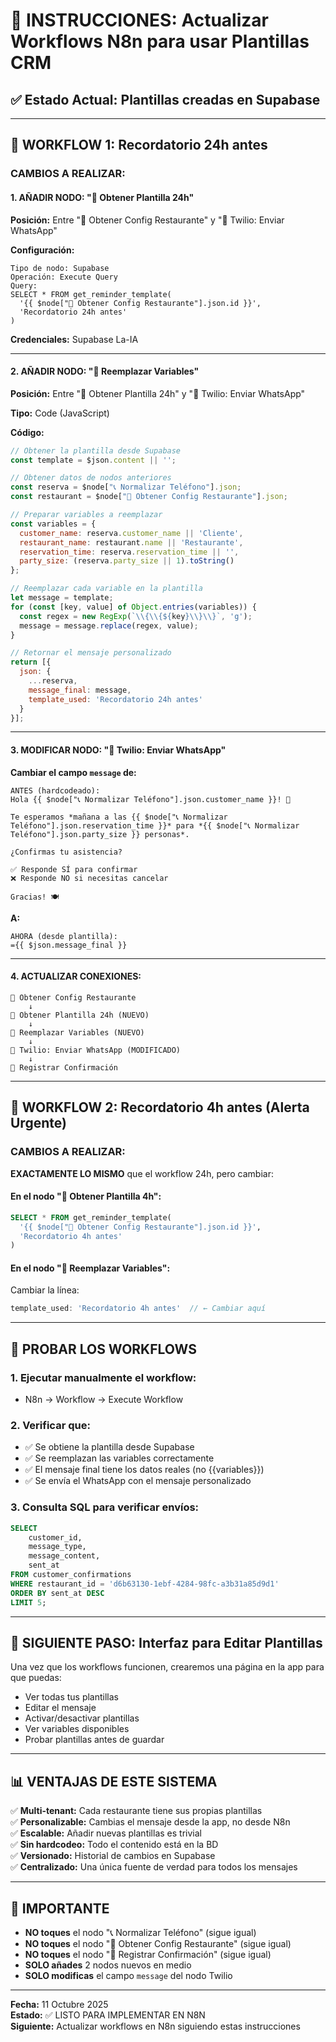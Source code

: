 # 🔧 INSTRUCCIONES: Actualizar Workflows N8n para usar Plantillas CRM

## ✅ **Estado Actual:** Plantillas creadas en Supabase

---

## 📝 **WORKFLOW 1: Recordatorio 24h antes**

### **CAMBIOS A REALIZAR:**

#### **1. AÑADIR NODO: "📄 Obtener Plantilla 24h"**

**Posición:** Entre "📍 Obtener Config Restaurante" y "📱 Twilio: Enviar WhatsApp"

**Configuración:**
```
Tipo de nodo: Supabase
Operación: Execute Query
Query: 
SELECT * FROM get_reminder_template(
  '{{ $node["📍 Obtener Config Restaurante"].json.id }}', 
  'Recordatorio 24h antes'
)
```

**Credenciales:** Supabase La-IA

---

#### **2. AÑADIR NODO: "🔄 Reemplazar Variables"**

**Posición:** Entre "📄 Obtener Plantilla 24h" y "📱 Twilio: Enviar WhatsApp"

**Tipo:** Code (JavaScript)

**Código:**
```javascript
// Obtener la plantilla desde Supabase
const template = $json.content || '';

// Obtener datos de nodos anteriores
const reserva = $node["📞 Normalizar Teléfono"].json;
const restaurant = $node["📍 Obtener Config Restaurante"].json;

// Preparar variables a reemplazar
const variables = {
  customer_name: reserva.customer_name || 'Cliente',
  restaurant_name: restaurant.name || 'Restaurante',
  reservation_time: reserva.reservation_time || '',
  party_size: (reserva.party_size || 1).toString()
};

// Reemplazar cada variable en la plantilla
let message = template;
for (const [key, value] of Object.entries(variables)) {
  const regex = new RegExp(`\\{\\{${key}\\}\\}`, 'g');
  message = message.replace(regex, value);
}

// Retornar el mensaje personalizado
return [{
  json: {
    ...reserva,
    message_final: message,
    template_used: 'Recordatorio 24h antes'
  }
}];
```

---

#### **3. MODIFICAR NODO: "📱 Twilio: Enviar WhatsApp"**

**Cambiar el campo `message` de:**
```
ANTES (hardcodeado):
Hola {{ $node["📞 Normalizar Teléfono"].json.customer_name }}! 👋

Te esperamos *mañana a las {{ $node["📞 Normalizar Teléfono"].json.reservation_time }}* para *{{ $node["📞 Normalizar Teléfono"].json.party_size }} personas*.

¿Confirmas tu asistencia?

✅ Responde SÍ para confirmar
❌ Responde NO si necesitas cancelar

Gracias! 🍽️
```

**A:**
```
AHORA (desde plantilla):
={{ $json.message_final }}
```

---

#### **4. ACTUALIZAR CONEXIONES:**

```
📍 Obtener Config Restaurante 
    ↓
📄 Obtener Plantilla 24h (NUEVO)
    ↓
🔄 Reemplazar Variables (NUEVO)
    ↓
📱 Twilio: Enviar WhatsApp (MODIFICADO)
    ↓
💾 Registrar Confirmación
```

---

## 📝 **WORKFLOW 2: Recordatorio 4h antes (Alerta Urgente)**

### **CAMBIOS A REALIZAR:**

**EXACTAMENTE LO MISMO** que el workflow 24h, pero cambiar:

#### **En el nodo "📄 Obtener Plantilla 4h":**
```sql
SELECT * FROM get_reminder_template(
  '{{ $node["📍 Obtener Config Restaurante"].json.id }}', 
  'Recordatorio 4h antes'
)
```

#### **En el nodo "🔄 Reemplazar Variables":**
Cambiar la línea:
```javascript
template_used: 'Recordatorio 4h antes'  // ← Cambiar aquí
```

---

## 🧪 **PROBAR LOS WORKFLOWS**

### **1. Ejecutar manualmente el workflow:**
- N8n → Workflow → Execute Workflow

### **2. Verificar que:**
- ✅ Se obtiene la plantilla desde Supabase
- ✅ Se reemplazan las variables correctamente
- ✅ El mensaje final tiene los datos reales (no {{variables}})
- ✅ Se envía el WhatsApp con el mensaje personalizado

### **3. Consulta SQL para verificar envíos:**
```sql
SELECT 
    customer_id,
    message_type,
    message_content,
    sent_at
FROM customer_confirmations
WHERE restaurant_id = 'd6b63130-1ebf-4284-98fc-a3b31a85d9d1'
ORDER BY sent_at DESC
LIMIT 5;
```

---

## 🎨 **SIGUIENTE PASO: Interfaz para Editar Plantillas**

Una vez que los workflows funcionen, crearemos una página en la app para que puedas:
- Ver todas tus plantillas
- Editar el mensaje
- Activar/desactivar plantillas
- Ver variables disponibles
- Probar plantillas antes de guardar

---

## 📊 **VENTAJAS DE ESTE SISTEMA**

✅ **Multi-tenant:** Cada restaurante tiene sus propias plantillas  
✅ **Personalizable:** Cambias el mensaje desde la app, no desde N8n  
✅ **Escalable:** Añadir nuevas plantillas es trivial  
✅ **Sin hardcodeo:** Todo el contenido está en la BD  
✅ **Versionado:** Historial de cambios en Supabase  
✅ **Centralizado:** Una única fuente de verdad para todos los mensajes  

---

## 🚨 **IMPORTANTE**

- **NO toques** el nodo "📞 Normalizar Teléfono" (sigue igual)
- **NO toques** el nodo "📍 Obtener Config Restaurante" (sigue igual)
- **NO toques** el nodo "💾 Registrar Confirmación" (sigue igual)
- **SOLO añades** 2 nodos nuevos en medio
- **SOLO modificas** el campo `message` del nodo Twilio

---

**Fecha:** 11 Octubre 2025  
**Estado:** ✅ LISTO PARA IMPLEMENTAR EN N8N  
**Siguiente:** Actualizar workflows en N8n siguiendo estas instrucciones


